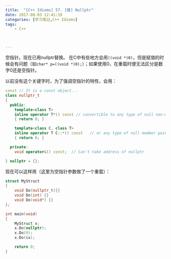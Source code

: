 ```yaml
---
title:  "[C++ Idioms] 57. [替] Nullptr"
date: 2017-08-03 12:41:19
categories: [学习笔记,C++ Idioms]
tags:
    - C++



---
```

空指针。<!--more-->现在已用nullptr替换。
在C中有些地方会用`((void *)0)`，但是赋值的时候会有问题（如`char* p=((void *)0);`）；如果使用0，在重载时便无法区分是数字0还是空指针。

以前没有这个关键字时，为了强调空指针的特性，会用：
```cpp
const // It is a const object...
class nullptr_t 
{
  public:
    template<class T>
    inline operator T*() const // convertible to any type of null non-member pointer...
    { return 0; }

    template<class C, class T>
    inline operator T C::*() const   // or any type of null member pointer...
    { return 0; }

  private:
    void operator&() const;  // Can't take address of nullptr

} nullptr = {};
```

现在可以这样用（这里为空指针参数做了一个重载）：
```cpp
struct MyStruct
{
	void Do(nullptr_t){}
	void Do(int) {}
	void Do(void*) {}
};

int main(void)
{
	MyStruct x;
	x.Do(nullptr);
	x.Do(0);
	x.Do(&x);

	return 0;
}
```